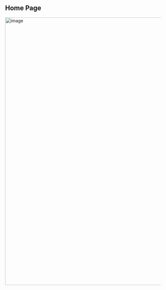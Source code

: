 ## Home Page
<img width="1919" height="867" alt="image" src="https://github.com/user-attachments/assets/ebdc373e-fccc-4b53-98a3-7b92d7747d78" />
